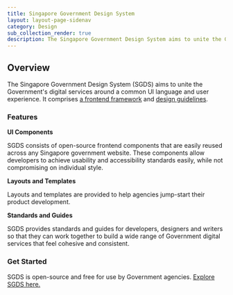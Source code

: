 ```yaml
---
title: Singapore Government Design System
layout: layout-page-sidenav
category: Design
sub_collection_render: true
description: The Singapore Government Design System aims to unite the Government’s digital services around a common UI language and user experience.
---
```


## Overview

The Singapore Government Design System (SGDS) aims to unite the Government's digital services around a common UI language and user experience. It comprises [a frontend framework](https://www.designsystem.gov.sg/docs/) and [design guidelines](https://www.designsystem.gov.sg/guides/).

### Features

**UI Components**

SGDS consists of open-source frontend components that are easily reused across any Singapore government website. These components allow developers to achieve usability and accessibility standards easily, while not compromising on individual style.

**Layouts and Templates**

Layouts and templates are provided to help agencies jump-start their product development.

**Standards and Guides**

SGDS provides standards and guides for developers, designers and writers so that they can work together to build a wide range of Government digital services that feel cohesive and consistent.

### Get Started

SGDS is open-source and free for use by Government agencies. [Explore SGDS here.](https://www.designsystem.gov.sg/)
